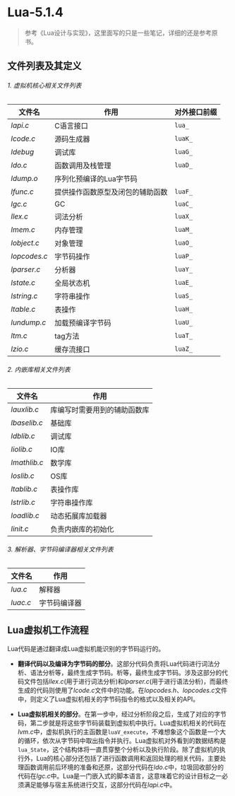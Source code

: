 # Lua-5.1.4

> 参考《Lua设计与实现》，这里面写的只是一些笔记，详细的还是参考原书。

## 文件列表及其定义

###### 1. 虚拟机核心相关文件列表

| 文件名          | 作用               | 对外接口前缀  |
| ------------ | ---------------- | ------- |
| *lapi.c*     | C语言接口            | `lua_`  |
| *lcode.c*    | 源码生成器            | `luaK_` |
| *ldebug*     | 调试库              | `luaG_` |
| *ldo.c*      | 函数调用及栈管理         | `luaD_` |
| *ldump.o*    | 序列化预编译的Lua字节码    |         |
| *lfunc.c*    | 提供操作函数原型及闭包的辅助函数 | `luaF_` |
| *lgc.c*      | GC               | `luaC_` |
| *llex.c*     | 词法分析             | `luaX_` |
| *lmem.c*     | 内存管理             | `luaM_` |
| *lobject.c*  | 对象管理             | `luaO_` |
| *lopcodes.c* | 字节码操作            | `luaP_` |
| *lparser.c*  | 分析器              | `luaY_` |
| *lstate.c*   | 全局状态机            | `luaE_` |
| *lstring.c*  | 字符串操作            | `luaS_` |
| *ltable.c*   | 表操作              | `luaH_` |
| *lundump.c*  | 加载预编译字节码         | `luaU_` |
| *ltm.c*      | tag方法            | `luaT_` |
| *lzio.c*     | 缓存流接口            | `luaZ_` |

###### 2. 内嵌库相关文件列表

| 文件名          | 作用             |
| ------------ | -------------- |
| *lauxlib.c*  | 库编写时需要用到的辅助函数库 |
| *lbaselib.c* | 基础库            |
| *ldblib.c*   | 调试库            |
| *liolib.c*   | IO库            |
| *lmathlib.c* | 数学库            |
| *loslib.c*   | OS库            |
| *ltablib.c*  | 表操作库           |
| *lstrlib.c*  | 字符串操作库         |
| *loadlib.c*  | 动态拓展库加载器       |
| *linit.c*    | 负责内嵌库的初始化      |

###### 3. 解析器、字节码编译器相关文件列表

| 文件名      | 作用     |
| -------- | ------ |
| *lua.c*  | 解释器    |
| *luac.c* | 字节码编译器 |

## Lua虚拟机工作流程

Lua代码是通过翻译成Lua虚拟机能识别的字节码运行的。

- **翻译代码以及编译为字节码的部分**。这部分代码负责将Lua代码进行词法分析、语法分析等，最终生成字节码。析等，最终生成字节码。涉及这部分的代码文件包括*llex.c*(用于进行词法分析)和*lparser.c*(用于进行语法分析)，而最终生成的代码则使用了*lcode.c*文件中的功能。在*lopcodes.h*、*lopcodes.c*文件中，则定义了Lua虚拟机相关的字节码指令的格式以及相关的API。

- **Lua虚拟机相关的部分**。在第一步中，经过分析阶段之后，生成了对应的字节码，第二步就是将这些字节码装载到虚拟机中执行。Lua虚拟机相关的代码在*lvm.c*中，虚拟机执行的主函数是`luaV_execute`，不难想象这个函数是一个大的循环，依次从字节码中取出指令并执行。Lua虚拟机对外看到的数据结构是`lua_State`，这个结构体将一直贯穿整个分析以及执行阶段。除了虚拟机的执行外，Lua的核心部分还包括了进行函数调用和返回处理的相关代码，主要处理函数调用前后环境的准备和还原，这部分代码在*ldo.c*中，垃圾回收部分的代码在*lgc.c*中。Lua是一门嵌入式的脚本语言，这意味着它的设计目标之一必须满足能够与宿主系统进行交互，这部分代码在*lapi.c*中。
